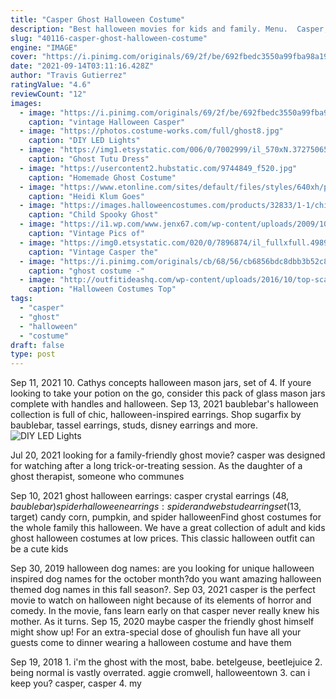 ```yaml
---
title: "Casper Ghost Halloween Costume"
description: "Best halloween movies for kids and family. Menu.  Casper, a ghost, teams up with wendy, a witch, against an evil warlock. Daphne wants more than just a villain in a costume, and they get more"
slug: "40116-casper-ghost-halloween-costume"
engine: "IMAGE"
cover: "https://i.pinimg.com/originals/69/2f/be/692fbedc3550a99fba98a19cb59781b6.jpg"
date: "2021-09-14T03:11:16.428Z"
author: "Travis Gutierrez"
ratingValue: "4.6"
reviewCount: "12"
images:
  - image: "https://i.pinimg.com/originals/69/2f/be/692fbedc3550a99fba98a19cb59781b6.jpg"
    caption: "vintage Halloween Casper"
  - image: "https://photos.costume-works.com/full/ghost8.jpg"
    caption: "DIY LED Lights"
  - image: "https://img1.etsystatic.com/006/0/7002999/il_570xN.372750651_p56o.jpg"
    caption: "Ghost Tutu Dress"
  - image: "https://usercontent2.hubstatic.com/9744849_f520.jpg"
    caption: "Homemade Ghost Costume"
  - image: "https://www.etonline.com/sites/default/files/styles/640xh/public/images/2015-11/425_Emily_Ratajkowski_getty495245104.jpg?itok=dNiw70y2"
    caption: "Heidi Klum Goes"
  - image: "https://images.halloweencostumes.com/products/32833/1-1/child-spooky-ghost-costume.jpg"
    caption: "Child Spooky Ghost"
  - image: "https://i1.wp.com/www.jenx67.com/wp-content/uploads/2009/10/2299687981_eefbea820c1.jpg"
    caption: "Vintage Pics of"
  - image: "https://img0.etsystatic.com/020/0/7896874/il_fullxfull.498938806_75jh.jpg"
    caption: "Vintage Casper the"
  - image: "https://i.pinimg.com/originals/cb/68/56/cb6856bdc8dbb3b52c8bacdb9c0618ba.jpg"
    caption: "ghost costume -"
  - image: "http://outfitideashq.com/wp-content/uploads/2016/10/top-scary-halloween-costumes-for-kids-9-801x1024.jpg"
    caption: "Halloween Costumes Top"
tags:
  - "casper"
  - "ghost"
  - "halloween"
  - "costume"
draft: false
type: post
---
```


Sep 11, 2021 10. Cathys concepts halloween mason jars, set of 4. If youre looking to take your potion on the go, consider this pack of glass mason jars complete with handles and halloween. Sep 13, 2021 baublebar's halloween collection is full of chic, halloween-inspired earrings. Shop sugarfix by baublebar, tassel earrings, studs, disney earrings and more.
![DIY LED Lights](https://photos.costume-works.com/full/ghost8.jpg "DIY LED Lights")

Jul 20, 2021 looking for a family-friendly ghost movie? casper was designed for watching after a long trick-or-treating session. As the daughter of a ghost therapist, someone who communes
<!--inArticleAds-->

<!--galleryOne-->

Sep 10, 2021 ghost halloween earrings: casper crystal earrings ($48, bauble bar) spider halloween earrings: spider and web stud earring set ($13, target) candy corn, pumpkin, and spider halloweenFind ghost costumes for the whole family this halloween. We have a great collection of adult and kids ghost halloween costumes at low prices. This classic halloween outfit can be a cute kids
<!--inArticleAds-->

<!--galleryTwo-->

Sep 30, 2019 halloween dog names: are you looking for unique halloween inspired dog names for the october month?do you want amazing halloween themed dog names in this fall season?. Sep 03, 2021 casper is the perfect movie to watch on halloween night because of its elements of horror and comedy. In the movie, fans learn early on that casper never really knew his mother. As it turns. Sep 15, 2020 maybe casper the friendly ghost himself might show up!  For an extra-special dose of ghoulish fun have all your guests come to dinner wearing a halloween costume and have them
<!--galleryThree-->

Sep 19, 2018 1. i'm the ghost with the most, babe. betelgeuse, beetlejuice 2. being normal is vastly overrated.  aggie cromwell, halloweentown 3. can i keep you?  casper, casper 4. my